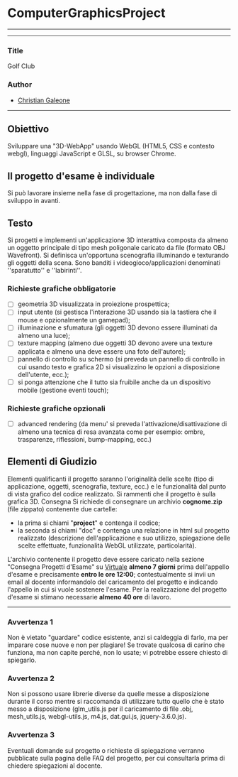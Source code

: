 # ComputerGraphicsProject
---
---
### Title
Golf Club
### Author
- [Christian Galeone](https://github.com/ElGaleon)
___
## Obiettivo
Sviluppare una "3D-WebApp" usando WebGL (HTML5, CSS e contesto webgl), linguaggi JavaScript e GLSL, su browser Chrome.
## Il progetto d'esame è individuale
Si può lavorare insieme nella fase di progettazione, ma non dalla fase di sviluppo in avanti.

## Testo
Si progetti e implementi un'applicazione 3D interattiva composta da almeno un oggetto principale di tipo mesh poligonale caricato da file (formato OBJ Wavefront). Si definisca un'opportuna scenografia illuminando e texturando gli oggetti della scena. Sono banditi i videogioco/applicazioni denominati ''sparatutto'' e ''labirinti''.
### Richieste grafiche obbligatorie
- [ ] geometria 3D visualizzata in proiezione prospettica;
- [ ] input utente (si gestisca l'interazione 3D usando sia la tastiera che il mouse e opzionalmente un gamepad);
- [ ] illuminazione e sfumatura (gli oggetti 3D devono essere illuminati da almeno una luce);
- [ ] texture mapping (almeno due oggetti 3D devono avere una texture applicata e almeno una deve essere una foto dell'autore);
- [ ] pannello di controllo su schermo (si preveda un pannello di controllo in cui usando testo e grafica 2D si visualizzino le opzioni a disposizione dell'utente, ecc.);
- [ ] si ponga attenzione che il tutto sia fruibile anche da un dispositivo mobile (gestione eventi touch);
### Richieste grafiche opzionali
- [ ] advanced rendering (da menu' si preveda l'attivazione/disattivazione di almeno una tecnica di resa avanzata come per esempio: ombre, trasparenze, riflessioni, bump-mapping, ecc.)

## Elementi di Giudizio
Elementi qualificanti il progetto saranno l'originalità delle scelte (tipo di applicazione, oggetti, scenografia, texture, ecc.) e le funzionalità dal punto di vista grafico del codice realizzato. Si rammenti che il progetto è sulla grafica 3D.
Consegna
Si richiede di consegnare un archivio **cognome.zip** (file zippato) contenente due cartelle:
- la prima si chiami "**project**" e contenga il codice;
- la seconda si chiami "doc" e contenga una relazione in html sul progetto realizzato (descrizione dell'applicazione e suo utilizzo, spiegazione delle scelte effettuate, funzionalità WebGL utilizzate, particolarità). <br/>

L'archivio contenente il progetto deve essere caricato nella sezione "Consegna Progetti d'Esame" su [Virtuale](virtuale.unibo.it) **almeno 7 giorni** prima dell'appello d'esame e precisamente **entro le ore 12:00**; contestualmente si invii un email al docente informandolo del caricamento del progetto e indicando l'appello in cui si vuole sostenere l'esame.
Per la realizzazione del progetto d'esame si stimano necessarie **almeno 40 ore** di lavoro.

___
### Avvertenza 1
Non è vietato "guardare" codice esistente, anzi si caldeggia di farlo, ma per imparare cose nuove e non per plagiare! Se trovate qualcosa di carino che funziona, ma non capite perché, non lo usate; vi potrebbe essere chiesto di spiegarlo.
### Avvertenza 2
Non si possono usare librerie diverse da quelle messe a disposizione durante il corso mentre si raccomanda di utilizzare tutto quello che è stato messo a disposizione (glm_utils.js per il caricamento di file .obj, mesh_utils.js, webgl-utils.js, m4.js, dat.gui.js, jquery-3.6.0.js).
### Avvertenza 3
Eventuali domande sul progetto o richieste di spiegazione verranno pubblicate sulla pagina delle FAQ del progetto, per cui consultarla prima di chiedere spiegazioni al docente.
